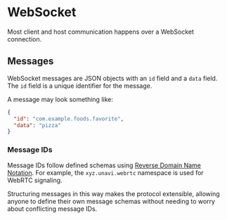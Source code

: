 # WebSocket

Most client and host communication happens over a WebSocket connection.

## Messages

WebSocket messages are JSON objects with an `id` field and a `data` field. The `id` field is a unique identifier for the message.

A message may look something like:

```json
{
  "id": "com.example.foods.favorite",
  "data": "pizza"
}
```

### Message IDs

Message IDs follow defined schemas using [Reverse Domain Name Notation](https://en.wikipedia.org/wiki/Reverse_domain_name_notation). For example, the `xyz.unavi.webrtc` namespace is used for WebRTC signaling.

Structuring messages in this way makes the protocol extensible, allowing anyone to define their own message schemas without needing to worry about conflicting message IDs.
